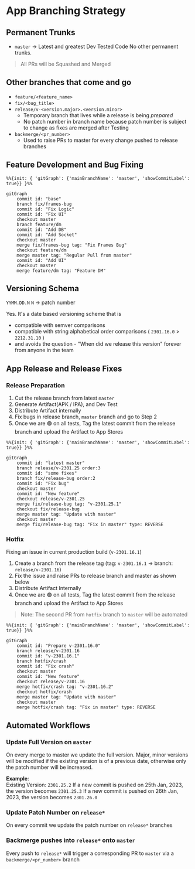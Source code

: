 # App Branching Strategy

## Permanent Trunks
* `master` -> Latest and greatest Dev Tested Code
No other permanent trunks.

> All PRs will be Squashed and Merged

## Other branches that come and go
* `feature/<feature_name>`
* `fix/<bug_title>`
* `release/v-<version.major>.<version.minor>` 
	* Temporary branch that lives while a release is being _prepared_
	* No patch number in branch name because patch number is subject to change as fixes are merged after Testing
* `backmerge/<pr_number>`
	* Used to raise PRs to master for every change pushed to release branches

## Feature Development and Bug Fixing
```mermaid
%%{init: { 'gitGraph': {'mainBranchName': 'master', 'showCommitLabel': true}} }%%

gitGraph
	commit id: "base"
	branch fix/frames-bug
	commit id: "Fix Logic"
	commit id: "Fix UI"
	checkout master
	branch feature/dm
	commit id: "Add DB"
	commit id: "Add Socket"
	checkout master
	merge fix/frames-bug tag: "Fix Frames Bug"
	checkout feature/dm
	merge master tag: "Regular Pull from master"
	commit id: "Add UI"
	checkout master
	merge feature/dm tag: "Feature DM"
```

## Versioning Schema
`YYMM.DD.N`
`N` -> patch number

Yes. It's a date based versioning scheme that is 
* compatible with semver comparisons
* compatible with string alphabetical order comparisons ( `2301.16.0` > `2212.31.10` )
* and avoids the question - "When did we release this version" forever from anyone in the team

## App Release and Release Fixes
### Release Preparation
1. Cut the release branch from latest `master`
1. Generate Artifact(APK / IPA), and Dev Test
1. Distribute Artifact internally
1. Fix bugs in release branch, `master` branch and go to Step 2
1. Once we are 🟢 on all tests, Tag the latest commit from the release branch and upload the Artifact to App Stores

```mermaid
%%{init: { 'gitGraph': {'mainBranchName': 'master', 'showCommitLabel': true}} }%%

gitGraph
	commit id: "latest master"
	branch release/v-2301.25 order:3
	commit id: "some fixes"
	branch fix/release-bug order:2
	commit id: "Fix bug"
	checkout master
	commit id: "New feature"
	checkout release/v-2301.25
	merge fix/release-bug tag: "v-2301.25.1"
	checkout fix/release-bug
	merge master tag: "Update with master"
	checkout master
	merge fix/release-bug tag: "Fix in master" type: REVERSE
```

### Hotfix
Fixing an issue in current production build (`v-2301.16.1`)
1. Create a branch from the release tag (tag: `v-2301.16.1` -> branch: `release/v-2301.16`)
1. Fix the issue and raise PRs to release branch and master as shown below
1. Distribute Artifact Internally
1. Once we are 🟢 on all tests, Tag the latest commit from the release branch and upload the Artifact to App Stores

> Note: The second PR from `hotfix` branch to `master` will be automated

```mermaid
%%{init: { 'gitGraph': {'mainBranchName': 'master', 'showCommitLabel': true}} }%%

gitGraph
	commit id: "Prepare v-2301.16.0"
	branch release/v-2301.16
	commit id: "v-2301.16.1"
	branch hotfix/crash
	commit id: "Fix crash"
	checkout master
	commit id: "New feature"
	checkout release/v-2301.16
	merge hotfix/crash tag: "v-2301.16.2"
	checkout hotfix/crash
	merge master tag: "Update with master"
	checkout master
	merge hotfix/crash tag: "Fix in master" type: REVERSE
```

## Automated Workflows
### Update Full Version on `master`
On every merge to master we update the full version. Major, minor versions will be modified if the existing version is of a previous date, otherwise only the patch number will be increased.

**Example**:  
Existing Version: `2301.25.2`
If a new commit is pushed on 25th Jan, 2023, the version becomes `2301.25.3`
If a new commit is pushed on 26th Jan, 2023, the version becomes `2301.26.0`

### Update Patch Number on `release*`
On every commit we update the patch number on `release*` branches

### Backmerge pushes into `release*` onto `master`
Every push to `release*` will trigger a corresponding PR to `master` via a `backmerge/<pr_number>` branch

